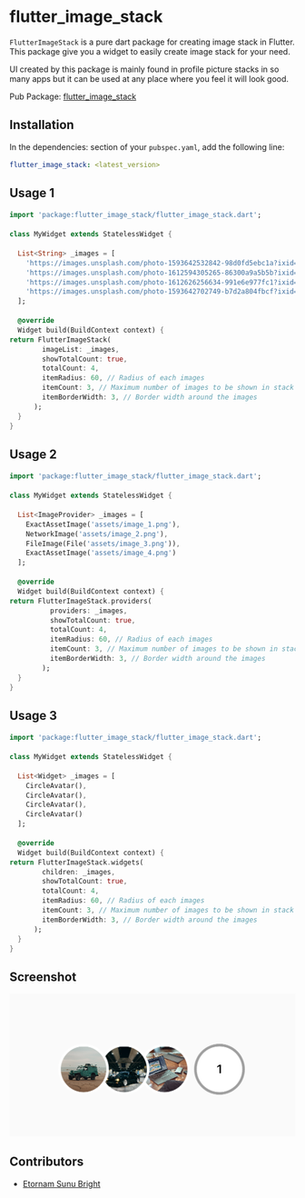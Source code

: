 # flutter_image_stack

`FlutterImageStack` is a pure dart package for creating image stack in Flutter. This package give you a widget to easily create image stack for your need.

UI created by this package is mainly found in profile picture stacks in so many apps but it can be used at any place where you feel it will look good.

Pub Package: [flutter_image_stack](https://pub.dev/packages/flutter_image_stack)

## Installation

In the dependencies: section of your `pubspec.yaml`, add the following line:

```yaml
flutter_image_stack: <latest_version>
```

## Usage 1

```dart
import 'package:flutter_image_stack/flutter_image_stack.dart';

class MyWidget extends StatelessWidget {

  List<String> _images = [
    'https://images.unsplash.com/photo-1593642532842-98d0fd5ebc1a?ixid=MXwxMjA3fDF8MHxwaG90by1wYWdlfHx8fGVufDB8fHw%3D&ixlib=rb-1.2.1&auto=format&fit=crop&w=2250&q=80',
    'https://images.unsplash.com/photo-1612594305265-86300a9a5b5b?ixid=MXwxMjA3fDB8MHxwaG90by1wYWdlfHx8fGVufDB8fHw%3D&ixlib=rb-1.2.1&auto=format&fit=crop&w=1000&q=80',
    'https://images.unsplash.com/photo-1612626256634-991e6e977fc1?ixid=MXwxMjA3fDB8MHxwaG90by1wYWdlfHx8fGVufDB8fHw%3D&ixlib=rb-1.2.1&auto=format&fit=crop&w=1712&q=80',
    'https://images.unsplash.com/photo-1593642702749-b7d2a804fbcf?ixid=MXwxMjA3fDF8MHxwaG90by1wYWdlfHx8fGVufDB8fHw%3D&ixlib=rb-1.2.1&auto=format&fit=crop&w=1400&q=80'
  ];

  @override
  Widget build(BuildContext context) {
return FlutterImageStack(
        imageList: _images,
        showTotalCount: true,
        totalCount: 4,
        itemRadius: 60, // Radius of each images
        itemCount: 3, // Maximum number of images to be shown in stack
        itemBorderWidth: 3, // Border width around the images
      );
  }
}
```

## Usage 2

```dart
import 'package:flutter_image_stack/flutter_image_stack.dart';

class MyWidget extends StatelessWidget {

  List<ImageProvider> _images = [
    ExactAssetImage('assets/image_1.png'),
    NetworkImage('assets/image_2.png'),
    FileImage(File('assets/image_3.png')),
    ExactAssetImage('assets/image_4.png')
  ];

  @override
  Widget build(BuildContext context) {
return FlutterImageStack.providers(
          providers: _images,
          showTotalCount: true,
          totalCount: 4,
          itemRadius: 60, // Radius of each images
          itemCount: 3, // Maximum number of images to be shown in stack
          itemBorderWidth: 3, // Border width around the images
        );
  }
}
```


## Usage 3

```dart
import 'package:flutter_image_stack/flutter_image_stack.dart';

class MyWidget extends StatelessWidget {

  List<Widget> _images = [
    CircleAvatar(),
    CircleAvatar(),
    CircleAvatar(),
    CircleAvatar()
  ];

  @override
  Widget build(BuildContext context) {
return FlutterImageStack.widgets(
        children: _images,
        showTotalCount: true,
        totalCount: 4,
        itemRadius: 60, // Radius of each images
        itemCount: 3, // Maximum number of images to be shown in stack
        itemBorderWidth: 3, // Border width around the images
      );
  }
}
```


## Screenshot

![Flutter Image Stack Screenshot](https://raw.githubusercontent.com/RegNex/flutter_image_stack/main/screenshot.png)

## Contributors

- [Etornam Sunu Bright](https://github.com/RegNex)
